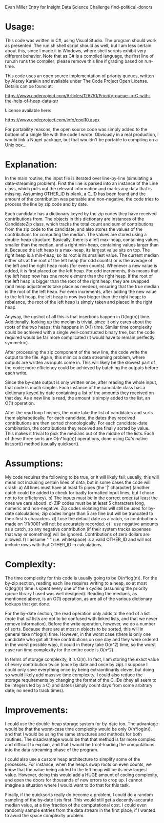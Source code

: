 Evan Miller
Entry for Insight Data Science Challenge
find-political-donors


# Usage:

This code was written in C#, using Visual Studio. The program should work as presented. The run.sh shell script should as well, but I am less certain about this, since I made it in Windows, where shell scripts exhibit very different behavior. Note that as C# is a compiled language, the first line of run.sh runs the compiler; please remove this line if grading based on run-time.

This code uses an open source implementation of priority queues, written by Alexey Kurakin and available under The Code Project Open License. Details can be found at:

https://www.codeproject.com/Articles/126751/Priority-queue-in-C-with-the-help-of-heap-data-str

License available here:

https://www.codeproject.com/info/cpol10.aspx

For portability reasons, the open source code was simply added to the bottom of a single file with the code I wrote. Obviously in a real production, I would link a Nuget package, but that wouldn't be portable to compiling on a Unix box...



# Explanation:

In the main routine, the input file is iterated over line-by-line (simulating a data-streaming problem). First the line is parsed into an instance of the Line class, which pulls out the relevant information and marks any data that is missing. Assuming OTHER_ID is blank, a C_ID has been found and the amount of the contribution was parsable and non-negative, the code tries to process the line by zip code and by date.

Each candidate has a dictionary keyed by the zip codes they have received contributions from. The objects in this dictionary are instances of the CandidateZip class, which tracks the total count and sum of contributions from the zip code to the candidate, and also stores the values of the contributions for computing the median. The values are stored using a double-heap structure. Basically, there is a left max-heap, containing values smaller than the median, and a right min-heap, containing values larger than it. Because the left heap is a max-heap, its largest value sits on top. The right heap is a min-heap, so its root is its smallest value. The current median either sits at the root of the left heap (for odd counts) or is the average of the left and the right heap roots (for even counts). Whenever a new value is added, it is first placed on the left heap. For odd increments, this means that the left heap now has one more element than the right heap. If the root of the left heap is bigger than the root of the right heap, they are swapped (and heap adjustments take place as needed), ensuring that the true median is the root of the left heap. For even increments, after adding the new value to the left heap, the left heap is now two bigger than the right heap; to rebalance, the root of the left heap is simply taken and placed in the right heap.

Anyway, the upshot of all this is that insertions happen in O(log(n)) time. Additionally, looking up the median is trivial, since it only cares about the roots of the two heaps; this happens in O(1) time. Similar time complexity could be achieved with a single well-constructed binary tree, but the code required would be far more complicated (it would have to remain perfectly symmetric).

After processing the zip component of the new line, the code write the output to the file. Again, this mimics a data streaming problem, where outputs are written as inputs come in. This will likely be the slowest part of the code; more efficiency could be achieved by batching the outputs before each write.

Since the by-date output is only written once, after reading the whole input, that code is much simpler. Each instance of the candidate class has a dictionary keyed by date containing a list of the amounts they received on that day. As a new line is read, the amount is simply added to the list, an O(1) operation.

After the read loop finishes, the code take the list of candidates and sorts them alphabetically. For each candidate, the dates they received contributions are then sorted chronologically. For each candidate-date combination, the contributions they received are finally sorted by value. This makes it trivial to pick the medians out of the middle of the lists. Each of these three sorts are O(n*log(n)) operations, done using C#'s native list.sort() method (usually quicksort).



# Assumptions:
My code requires the following to be true, or it will likely fail; usually, this will mean not including certain lines of data, but in some cases the code will crash:
a) All lines must have at least 15 pipes (the '|' character) (another catch could be added to check for badly formatted input lines, but I chose not to for efficiency).
b) The inputs must be in the correct order (at least the ones we care about).
c) ZIP codes must be at least 5 characters long, numeric and non-negative. Zip codes violating this will still be used for by-date calculations; zip codes longer than 5 are fine but will be truncated to their first 5 characters.
d) I use the default date as a catch, so contributions made on 1/1/0001 will not be accurately recorded.
e) I use negative amounts as a catch, so any negative contribution (if their system tracks expenses that way or something) will be ignored. Contributions of zero dollars are allowed.
f) I assume " " (i.e. whitespace) is a valid OTHER_ID and will not include rows with that OTHER_ID in calculations.



# Complexity:

The time complexity for this code is usually going to be O(n*log(n)). For the by-zip section, reading each line requires writing to a heap, so at most O(log(n)) time is spent every one of the n cycles (assuming the priority queue library I used was well designed). Reading the medians, as mentioned above, is an O(1) operation, as are all of the various dictionary lookups that get done.

For the by-date section, the read operation only adds to the end of a list (note that c# lists are not to be confused with linked lists, and that we never remove information). Before the write operation, however, we do a number of sorts. Because there are at most n objects to be sorted, this will in general take n*log(n) time. However, in the worst case (there is only one candidate who got all there contributions on one day and they were ordered in the worst possible way), it could in theory take O(n^2) time, so the worst case run time complexity for the entire code is O(n^2).

In terms of storage complexity, it is O(n). In fact, I am storing the exact value of every contribution twice (once by date and once by zip). I suppose I could only save everything once by being extraordinarily clever, but doing so would likely add massive time complexity. I could also reduce the storage requirements by changing the format of the C_IDs (they all seem to be integers led by a C) and dates (simply count days from some arbitrary date; no need to track times).



# Improvements:

I could use the double-heap storage system for by-date too. The advantage would be that the worst-case time complexity would be only O(n*log(n)), and that I would be using the same structures and methods for both routines. The disadvantage would be that that method is far more complex and difficult to explain, and that I would be front-loading the computations into the data-streaming phase of the program.

I could also use a custom heap architecture to simplify some of the processes. For instance, when the heaps swap roots on even counts, we know that the value being added to the left heap will be its new largest value. However, doing this would add a HUGE amount of coding complexity, and open the doors for thousands of new errors to crop up. I cannot imagine a situation where I would want to do that for this task.

Finally, if the quicksorts really do become a problem, I could do a random sampling of the by-date lists first. This would still get a decently-accurate median value, at a tiny fraction of the computational cost. I could even randomly sample entries from the data stream in the first place, if I wanted to avoid the space complexity problem.
